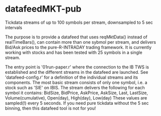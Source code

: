 # datafeedMKT-pub
Tickdata streams of up to 100 symbols per stream, downsampled to 5 sec intervals

The purpose is to provide a datafeed that uses reqMktData() instead of realTimeBars(), can contain more
than one sybmol per stream, and delivers Bid/Ask prices to the pure-R-INTRADAY trading framework. It
is currently working with stocks and has been tested with 25 symbols in a single stream.

The entry point is '01run-paper.r' where the connection to the IB TWS is established
and the different streams in the datafeed are launched. See 'datafeed-config.r' for a 
definition of the individual streams and its components. The most basic stream consists
of only one symbol, i.e. a stock such as 'SIE' on IBIS. The stream delivers the following for
each symbol it contains:
    BidSize, BidPrice, AskPrice, AskSize, Last, LastSize, Volume(cumulative), Open(day), High(day), Low(day)
These values are sampled(!) every 5 seconds. If you need pure tickdata without the 5 sec binning, 
then this datafeed tool is not for you!




